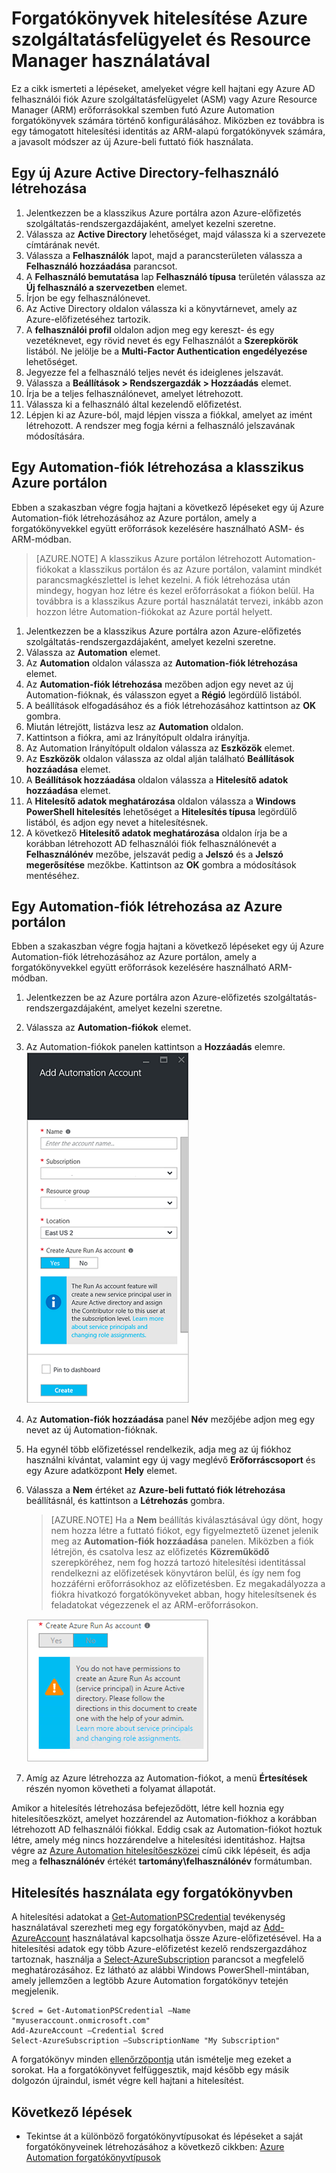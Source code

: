 <properties
   pageTitle="Azure AD felhasználói fiók konfigurálása | Microsoft Azure"
   description="Ez a cikk leírja, hogyan kell az Azure AD felhasználói fiók hitelesítését konfigurálni az Azure Automation forgatókönyveihez, hogy ARM- és ASM-hitelesítést is végezzen."
   services="automation"
   documentationCenter=""
   authors="MGoedtel"
   manager="jwhit"
   editor="tysonn"
   keywords="azure active directory felhasználó, azure szolgáltatás kezelése, azure ad és felhasználói fiók" />
<tags
   ms.service="automation"
   ms.devlang="na"
   ms.topic="get-started-article"
   ms.tgt_pltfrm="na"
   ms.workload="infrastructure-services"
   ms.date="09/12/2016"
   ms.author="magoedte" />


# Forgatókönyvek hitelesítése Azure szolgáltatásfelügyelet és Resource Manager használatával

Ez a cikk ismerteti a lépéseket, amelyeket végre kell hajtani egy Azure AD felhasználói fiók Azure szolgáltatásfelügyelet (ASM) vagy Azure Resource Manager (ARM) erőforrásokkal szemben futó Azure Automation forgatókönyvek számára történő konfigurálásához.  Miközben ez továbbra is egy támogatott hitelesítési identitás az ARM-alapú forgatókönyvek számára, a javasolt módszer az új Azure-beli futtató fiók használata.       

## Egy új Azure Active Directory-felhasználó létrehozása

1. Jelentkezzen be a klasszikus Azure portálra azon Azure-előfizetés szolgáltatás-rendszergazdájaként, amelyet kezelni szeretne.
2. Válassza az **Active Directory** lehetőséget, majd válassza ki a szervezete címtárának nevét.
3. Válassza a **Felhasználók** lapot, majd a parancsterületen válassza a **Felhasználó hozzáadása** parancsot.
4. A **Felhasználó bemutatása** lap **Felhasználó típusa** területén válassza az **Új felhasználó a szervezetben** elemet.
5. Írjon be egy felhasználónevet.  
6. Az Active Directory oldalon válassza ki a könyvtárnevet, amely az Azure-előfizetéséhez tartozik.
7. A **felhasználói profil** oldalon adjon meg egy kereszt- és egy vezetéknevet, egy rövid nevet és egy Felhasználót a **Szerepkörök** listából.  Ne jelölje be a **Multi-Factor Authentication engedélyezése** lehetőséget.
8. Jegyezze fel a felhasználó teljes nevét és ideiglenes jelszavát.
9. Válassza a **Beállítások > Rendszergazdák > Hozzáadás** elemet.
10. Írja be a teljes felhasználónevet, amelyet létrehozott.
11. Válassza ki a felhasználó által kezelendő előfizetést.
12. Lépjen ki az Azure-ból, majd lépjen vissza a fiókkal, amelyet az imént létrehozott. A rendszer meg fogja kérni a felhasználó jelszavának módosítására.


## Egy Automation-fiók létrehozása a klasszikus Azure portálon
Ebben a szakaszban végre fogja hajtani a következő lépéseket egy új Azure Automation-fiók létrehozásához az Azure portálon, amely a forgatókönyvekkel együtt erőforrások kezelésére használható ASM- és ARM-módban.  

>[AZURE.NOTE] A klasszikus Azure portálon létrehozott Automation-fiókokat a klasszikus portálon és az Azure portálon, valamint mindkét parancsmagkészlettel is lehet kezelni. A fiók létrehozása után mindegy, hogyan hoz létre és kezel erőforrásokat a fiókon belül. Ha továbbra is a klasszikus Azure portál használatát tervezi, inkább azon hozzon létre Automation-fiókokat az Azure portál helyett.


1. Jelentkezzen be a klasszikus Azure portálra azon Azure-előfizetés szolgáltatás-rendszergazdájaként, amelyet kezelni szeretne.
2. Válassza az **Automation** elemet.
3. Az **Automation** oldalon válassza az **Automation-fiók létrehozása** elemet.
4. Az **Automation-fiók létrehozása** mezőben adjon egy nevet az új Automation-fióknak, és válasszon egyet a **Régió** legördülő listából.  
5. A beállítások elfogadásához és a fiók létrehozásához kattintson az **OK** gombra.
6. Miután létrejött, listázva lesz az **Automation** oldalon.
7. Kattintson a fiókra, ami az Irányítópult oldalra irányítja.  
8. Az Automation Irányítópult oldalon válassza az **Eszközök** elemet.
9. Az **Eszközök** oldalon válassza az oldal alján található **Beállítások hozzáadása** elemet.
10. A **Beállítások hozzáadása** oldalon válassza a **Hitelesítő adatok hozzáadása** elemet.
11. A **Hitelesítő adatok meghatározása** oldalon válassza a **Windows PowerShell hitelesítés** lehetőséget a **Hitelesítés típusa** legördülő listából, és adjon egy nevet a hitelesítésnek.
12. A következő **Hitelesítő adatok meghatározása** oldalon írja be a korábban létrehozott AD felhasználói fiók felhasználónevét a **Felhasználónév** mezőbe, jelszavát pedig a **Jelszó** és a **Jelszó megerősítése** mezőkbe. Kattintson az **OK** gombra a módosítások mentéséhez.

## Egy Automation-fiók létrehozása az Azure portálon

Ebben a szakaszban végre fogja hajtani a következő lépéseket egy új Azure Automation-fiók létrehozásához az Azure portálon, amely a forgatókönyvekkel együtt erőforrások kezelésére használható ARM-módban.  

1. Jelentkezzen be az Azure portálra azon Azure-előfizetés szolgáltatás-rendszergazdájaként, amelyet kezelni szeretne.
2. Válassza az **Automation-fiókok** elemet.
3. Az Automation-fiókok panelen kattintson a **Hozzáadás** elemre.<br>![Automation-fiók hozzáadása](media/automation-sec-configure-azure-runas-account/add-automation-acct-properties.png)
2. Az **Automation-fiók hozzáadása** panel **Név** mezőjébe adjon meg egy nevet az új Automation-fióknak.
5. Ha egynél több előfizetéssel rendelkezik, adja meg az új fiókhoz használni kívántat, valamint egy új vagy meglévő **Erőforráscsoport** és egy Azure adatközpont **Hely** elemet.
3. Válassza a **Nem** értéket az **Azure-beli futtató fiók létrehozása** beállításnál, és kattintson a **Létrehozás** gombra.  

    >[AZURE.NOTE] Ha a **Nem** beállítás kiválasztásával úgy dönt, hogy nem hozza létre a futtató fiókot, egy figyelmeztető üzenet jelenik meg az **Automation-fiók hozzáadása** panelen.  Miközben a fiók létrejön, és csatolva lesz az előfizetés **Közreműködő** szerepköréhez, nem fog hozzá tartozó hitelesítési identitással rendelkezni az előfizetések könyvtáron belül, és így nem fog hozzáférni erőforrásokhoz az előfizetésben.  Ez megakadályozza a fiókra hivatkozó forgatókönyveket abban, hogy hitelesítsenek és feladatokat végezzenek el az ARM-erőforrásokon.

    ![Az Automation-fiókhoz kapcsolódó figyelmeztetés hozzáadása](media/automation-sec-configure-azure-runas-account/add-automation-acct-properties-error.png)

4. Amíg az Azure létrehozza az Automation-fiókot, a menü **Értesítések** részén nyomon követheti a folyamat állapotát.

Amikor a hitelesítés létrehozása befejeződött, létre kell hoznia egy hitelesítőeszközt, amelyet hozzárendel az Automation-fiókhoz a korábban létrehozott AD felhasználói fiókkal.  Eddig csak az Automation-fiókot hoztuk létre, amely még nincs hozzárendelve a hitelesítési identitáshoz.  Hajtsa végre az [Azure Automation hitelesítőeszközei](../automation/automation-credentials.md#creating-a-new-credential) című cikk lépéseit, és adja meg a **felhasználónév** értékét **tartomány\felhasználónév** formátumban.

## Hitelesítés használata egy forgatókönyvben

A hitelesítési adatokat a [Get-AutomationPSCredential](http://msdn.microsoft.com/library/dn940015.aspx) tevékenység használatával szerezheti meg egy forgatókönyvben, majd az [Add-AzureAccount](http://msdn.microsoft.com/library/azure/dn722528.aspx) használatával kapcsolhatja össze Azure-előfizetésével. Ha a hitelesítési adatok egy több Azure-előfizetést kezelő rendszergazdához tartoznak, használja a [Select-AzureSubscription](http://msdn.microsoft.com/library/dn495203.aspx) parancsot a megfelelő meghatározásához. Ez látható az alábbi Windows PowerShell-mintában, amely jellemzően a legtöbb Azure Automation forgatókönyv tetején megjelenik.

    $cred = Get-AutomationPSCredential –Name "myuseraccount.onmicrosoft.com"
    Add-AzureAccount –Credential $cred
    Select-AzureSubscription –SubscriptionName "My Subscription"

A forgatókönyv minden [ellenőrzőpontja](http://technet.microsoft.com/library/dn469257.aspx#bk_Checkpoints) után ismételje meg ezeket a sorokat. Ha a forgatókönyvet felfüggesztik, majd később egy másik dolgozón újraindul, ismét végre kell hajtani a hitelesítést.

## Következő lépések
* Tekintse át a különböző forgatókönyvtípusokat és lépéseket a saját forgatókönyveinek létrehozásához a következő cikkben: [Azure Automation forgatókönyvtípusok](../automation/automation-runbook-types.md)



<!--HONumber=Sep16_HO4-->


